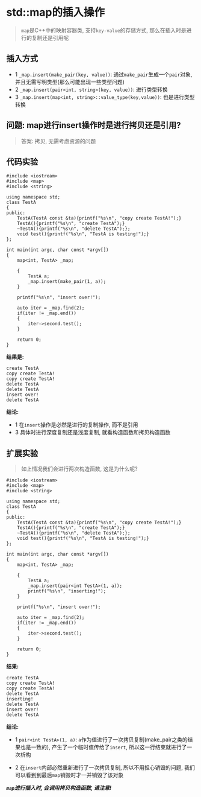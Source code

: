 # std::map的插入操作
> `map`是C++中的映射容器类, 支持`key-value`的存储方式, 那么在插入时是进行的复制还是引用呢

## 插入方式
* 1 `_map.insert(make_pair(key, value))`: 通过`make_pair`生成一个`pair`对象, 并且无需写明类型(那么可能出现一些类型问题)
* 2 `_map.insert(pair<int, string>(key, value))`: 进行类型转换
* 3 `_map.insert(map<int, string>::value_type(key,value))`: 也是进行类型转换

## 问题: map进行insert操作时是进行拷贝还是引用?
> 答案: 拷贝, 无需考虑资源的问题

## 代码实验

```
#include <iostream>
#include <map>
#include <string>

using namespace std;
class TestA
{
public:
	TestA(TestA const &ta){printf("%s\n", "copy create TestA!");}
	TestA(){printf("%s\n", "create TestA");}
	~TestA(){printf("%s\n", "delete TestA");};
	void test(){printf("%s\n", "TestA is testing!");}
};

int main(int argc, char const *argv[])
{
	map<int, TestA> _map;

	{
		TestA a;
		_map.insert(make_pair(1, a));
	}

	printf("%s\n", "insert over!");

	auto iter = _map.find(2);
	if(iter != _map.end())
	{
		iter->second.test();
	}

	return 0;
}
```
**结果是:**
```
create TestA
copy create TestA!
copy create TestA!
delete TestA
delete TestA
insert over!
delete TestA
``` 
**结论:**
* 1 在`insert`操作是必然是进行的复制操作, 而不是引用
* 3 具体时进行深度复制还是浅度复制, 就看构造函数和拷贝构造函数

## 扩展实验
> 如上情况我们会进行两次构造函数, 这是为什么呢?

```
#include <iostream>
#include <map>
#include <string>

using namespace std;
class TestA
{
public:
	TestA(TestA const &ta){printf("%s\n", "copy create TestA!");}
	TestA(){printf("%s\n", "create TestA");}
	~TestA(){printf("%s\n", "delete TestA");};
	void test(){printf("%s\n", "TestA is testing!");}
};

int main(int argc, char const *argv[])
{
	map<int, TestA> _map;

	{
		TestA a;
		_map.insert(pair<int TestA>(1, a));
		printf("%s\n", "inserting!");
	}

	printf("%s\n", "insert over!");

	auto iter = _map.find(2);
	if(iter != _map.end())
	{
		iter->second.test();
	}

	return 0;
}
```
**结果:**
```
create TestA
copy create TestA!
copy create TestA!
delete TestA
inserting!
delete TestA
insert over!
delete TestA
```
**结论:**
* 1 `pair<int TestA>(1, a)`: `a`作为值进行了一次拷贝复制(make_pair之类的结果也是一致的), 产生了一个临时值传给了`insert`, 所以这一行结束就进行了一次析构

* 2 在`insert`内部必然重新进行了一次拷贝复制, 所以不用担心销毁的问题, 我们可以看到到最后`map`销毁时才一并销毁了该对象



***`map`进行插入时, 会调用拷贝构造函数, 请注意!***